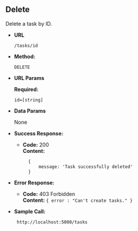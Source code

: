 **Delete**
----
  Delete a task by ID.

* **URL**
    ```
    /tasks/id
    ```

* **Method:**

  `DELETE`
  
*  **URL Params**

   **Required:**
 
   `id=[string]`

* **Data Params**

  None

* **Success Response:**

  * **Code:** 200 <br />
    **Content:** 
    ```
      {
          message: 'Task successfully deleted'
      }
    ```
 
* **Error Response:**

  * **Code:** 403 Forbidden <br />
    **Content:** `{ error : "Can't create tasks." }`

* **Sample Call:**

  ```
   http://localhost:5000/tasks
  ```